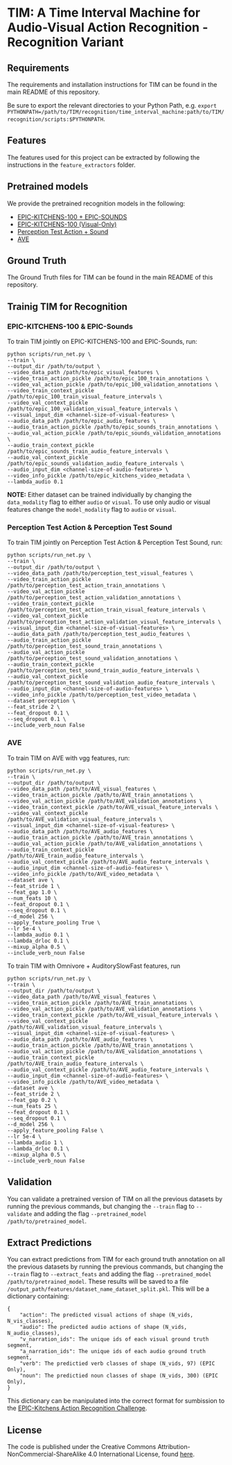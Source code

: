 # TIM: A Time Interval Machine for Audio-Visual Action Recognition - Recognition Variant

## Requirements

The requirements and installation instructions for TIM can be found in the main README of this repository.

Be sure to export the relevant directories to your Python Path, e.g. `export PYTHONPATH=/path/to/TIM/recognition/time_interval_machine:path/to/TIM/recognition/scripts:$PYTHONPATH`.

## Features

The features used for this project can be extracted by following the instructions in the `feature_extractors` folder.

## Pretrained models

We provide the pretrained recognition models in the following:

- [EPIC-KITCHENS-100 + EPIC-SOUNDS](https://www.dropbox.com/scl/fi/taqoclgnhjyeoapnb61pq/epic_100_epic_sounds.pth.tar?rlkey=wbfcnlbpdzf3lt35w6ugtc44w&dl=0)
- [EPIC-KITCHENS-100 (Visual-Only)](https://www.dropbox.com/scl/fi/udqes9jcyl1at05xljdgn/epic_visual_only.pth.tar?rlkey=56pe4jjnlyjxg1o2tris4npyi&st=ih7fyqvp&dl=0)
- [Perception Test Action + Sound](https://www.dropbox.com/scl/fi/xzt8rbl19cumgl0v3gl2d/percetion_test_action_sound.pth.tar?rlkey=qsd7vbpddnftpk4mjq4j8dpnm&dl=0)
- [AVE](https://www.dropbox.com/scl/fi/gzbbkscgfbim6qmx1wi13/ave.tar?rlkey=0l1os6atvvvrq2yhje3jbnkdu&dl=0)

## Ground Truth

The Ground Truth files for TIM can be found in the main README of this repository.

## Trainig TIM for Recognition

### EPIC-KITCHENS-100 & EPIC-Sounds

To train TIM jointly on EPIC-KITCHENS-100 and EPIC-Sounds, run:

```[bash]
python scripts/run_net.py \
--train \
--output_dir /path/to/output \
--video_data_path /path/to/epic_visual_features \
--video_train_action_pickle /path/to/epic_100_train_annotations \
--video_val_action_pickle /path/to/epic_100_validation_annotations \
--video_train_context_pickle /path/to/epic_100_train_visual_feature_intervals \
--video_val_context_pickle /path/to/epic_100_validation_visual_feature_intervals \
--visual_input_dim <channel-size-of-visual-features> \
--audio_data_path /path/to/epic_audio_features \
--audio_train_action_pickle /path/to/epic_sounds_train_annotations \
--audio_val_action_pickle /path/to/epic_sounds_validation_annotations \
--audio_train_context_pickle /path/to/epic_sounds_train_audio_feature_intervals \
--audio_val_context_pickle /path/to/epic_sounds_validation_audio_feature_intervals \
--audio_input_dim <channel-size-of-audio-features> \
--video_info_pickle /path/to/epic_kitchens_video_metadata \
--lambda_audio 0.1
```

**NOTE:** Either dataset can be trained individually by changing the `data_modality` flag to either `audio` or `visual`. To use only audio or visual features change the `model_modality` flag to `audio` or `visual`.

### Perception Test Action & Perception Test Sound

To train TIM jointly on Perception Test Action & Perception Test Sound, run:

```[bash]
python scripts/run_net.py \
--train \
--output_dir /path/to/output \
--video_data_path /path/to/perception_test_visual_features \
--video_train_action_pickle /path/to/perception_test_action_train_annotations \
--video_val_action_pickle /path/to/perception_test_action_validation_annotations \
--video_train_context_pickle /path/to/perception_test_action_train_visual_feature_intervals \
--video_val_context_pickle /path/to/perception_test_action_validation_visual_feature_intervals \
--visual_input_dim <channel-size-of-visual-features> \
--audio_data_path /path/to/perception_test_audio_features \
--audio_train_action_pickle /path/to/perception_test_sound_train_annotations \
--audio_val_action_pickle /path/to/perception_test_sound_validation_annotations \
--audio_train_context_pickle /path/to/perception_test_sound_train_audio_feature_intervals \
--audio_val_context_pickle /path/to/perception_test_sound_validation_audio_feature_intervals \
--audio_input_dim <channel-size-of-audio-features> \
--video_info_pickle /path/to/perception_test_video_metadata \
--dataset perception \
--feat_stride 2 \
--feat_dropout 0.1 \
--seq_dropout 0.1 \
--include_verb_noun False
```

### AVE

To train TIM on AVE with vgg features, run:

```[bash]
python scripts/run_net.py \
--train \
--output_dir /path/to/output \
--video_data_path /path/to/AVE_visual_features \
--video_train_action_pickle /path/to/AVE_train_annotations \
--video_val_action_pickle /path/to/AVE_validation_annotations \
--video_train_context_pickle /path/to/AVE_visual_feature_intervals \
--video_val_context_pickle /path/to/AVE_validation_visual_feature_intervals \
--visual_input_dim <channel-size-of-visual-features> \
--audio_data_path /path/to/AVE_audio_features \
--audio_train_action_pickle /path/to/AVE_train_annotations \
--audio_val_action_pickle /path/to/AVE_validation_annotations \
--audio_train_context_pickle /path/to/AVE_train_audio_feature_intervals \
--audio_val_context_pickle /path/to/AVE_audio_feature_intervals \
--audio_input_dim <channel-size-of-audio-features> \
--video_info_pickle /path/to/AVE_video_metadata \
--dataset ave \
--feat_stride 1 \
--feat_gap 1.0 \
--num_feats 10 \
--feat_dropout 0.1 \
--seq_dropout 0.1 \
--d_model 256 \
--apply_feature_pooling True \
--lr 5e-4 \
--lambda_audio 0.1 \
--lambda_drloc 0.1 \
--mixup_alpha 0.5 \
--include_verb_noun False
```

To train TIM with Omnivore + AuditorySlowFast features, run
```[bash]
python scripts/run_net.py \
--train \
--output_dir /path/to/output \
--video_data_path /path/to/AVE_visual_features \
--video_train_action_pickle /path/to/AVE_train_annotations \
--video_val_action_pickle /path/to/AVE_validation_annotations \
--video_train_context_pickle /path/to/AVE_visual_feature_intervals \
--video_val_context_pickle /path/to/AVE_validation_visual_feature_intervals \
--visual_input_dim <channel-size-of-visual-features> \
--audio_data_path /path/to/AVE_audio_features \
--audio_train_action_pickle /path/to/AVE_train_annotations \
--audio_val_action_pickle /path/to/AVE_validation_annotations \
--audio_train_context_pickle /path/to/AVE_train_audio_feature_intervals \
--audio_val_context_pickle /path/to/AVE_audio_feature_intervals \
--audio_input_dim <channel-size-of-audio-features> \
--video_info_pickle /path/to/AVE_video_metadata \
--dataset ave \
--feat_stride 2 \
--feat_gap 0.2 \
--num_feats 25 \
--feat_dropout 0.1 \
--seq_dropout 0.1 \
--d_model 256 \
--apply_feature_pooling False \
--lr 5e-4 \
--lambda_audio 1 \
--lambda_drloc 0.1 \
--mixup_alpha 0.5 \
--include_verb_noun False
```

## Validation

You can validate a pretrained version of TIM on all the previous datasets by running the previous commands, but changing the `--train` flag to `--validate` and adding the flag `--pretrained_model /path/to/pretrained_model`.

## Extract Predictions

You can extract predictions from TIM for each ground truth annotation on all the previous datasets by running the previous commands, but changing the `--train` flag to `--extract_feats` and adding the flag `--pretrained_model /path/to/pretrained_model`. These results will be saved to a file `/output_path/features/dataset_name_dataset_split.pkl`. This will be a dictionary containing:

```[python]
{
    "action": The predicted visual actions of shape (N_vids, N_vis_classes),
    "audio": The predicted audio actions of shape (N_vids, N_audio_classes),
    "v_narration_ids": The unique ids of each visual ground truth segment,
    "a_narration_ids": The unique ids of each audio ground truth segment,
    "verb": The predictied verb classes of shape (N_vids, 97) (EPIC Only),
    "noun": The predictied noun classes of shape (N_vids, 300) (EPIC Only),
}
```

This dictionary can be manipulated into the correct format for sumbission to the [EPIC-Kitchens Action Recognition Challenge](https://github.com/epic-kitchens/C1-Action-Recognition).

## License

The code is published under the Creative Commons Attribution-NonCommercial-ShareAlike 4.0 International License, found [here](https://creativecommons.org/licenses/by-nc-sa/4.0/).
